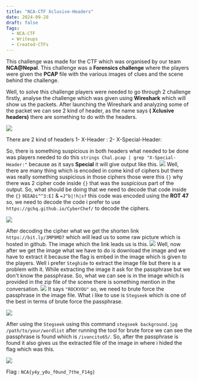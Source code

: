 ```yaml
---
title: "NCA-CTF Xclusive-Headers"
date: 2024-09-28
draft: false
Tags:
  - NCA-CTF
  - Writeups
  - Created-CTFs
---
```


This challenge was made for the CTF which was organised by our team
**NCA@Nepal**. This challenge was a **Forensics challenge** where the players were given the **PCAP** file with the various images of clues and the scene behind the challenge.

Well, to solve this challenge players were needed to go through 2 challenge firstly, analyse the challenge which was given using **Wireshark** which will show us the packets. After launching the Wireshark and analyzing some of the packet we can see 2 kind of header, as the name says **( Xclusive headers)** there are something to
do with the headers.

![](/images/xclu/1.png)

There are 2 kind of headers
1- X-Header :
2- X-Special-Header:

So, there is something suspicious in both headers what needed to be done was players needed to do this `strings Chal.pcap | grep "X-Special-Header:"`
because as it says **Special** it will give output like this.
![](/images/xclu/2.png)
Well, there are many thing which is encoded in come kind of ciphers but there was really something suspicious in those ciphers those were this `{}` why there was 2 cipher code inside `{}` that was the suspicious part of the output. So, what should be doing that we need to decode that code inside the `{}` `9EEADi^^3:E]` & `=J^b|!h|sf` this code was encoded using the **ROT 47** so, we need to decode the code i prefer to use `https://gchq.github.io/CyberChef/` to decode the ciphers.

![](/images/xclu/3.png)

After decoding the cipher what we get the shorten link `https://bit.ly/3MP9MD7` which will lead us to some raw picture which is hosted in github. The image which the link leads us is this.
![](/images/xclu/4.png)
Well, now after we get the image what we have to do is download the image and we have to extract it because the flag is embed in the image which is given to the players. Well i prefer `Steghide` to extract the image file but there is a problem with it. While extracting the image it ask for the passphrase but we don't know the passphrase. So, what we can see is in the image which is provided in the zip file of the scene there is something mention in the conversation.
![](/images/xclu/8.png)
It says `"ROCKYOU"` so, we need to brute force the passphrase in the image file. What i like to use is `Stegseek` which is one of the best in terms of brute force the passphrase.

![](/images/xclu/5.png)

After using the `Stegseek` using this command `stegseek background.jpg /path/to/your/wordlist` after running the tool for brute force we can see the passphrase is found which is `/ivancito65/`.
So, after the passphrase is found it also gives us the extracted file of the image in where i hided the flag which was this.

![](/images/xclu/7.png)

Flag : `NCA{y4y_y0u_f0und_7the_F14g}`
